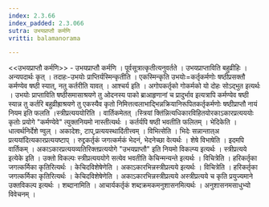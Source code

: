 ```yaml
---
index: 2.3.66
index_padded: 2.3.066
sutra: उभयप्राप्तौ कर्मणि
vritti: balamanorama

---
```

<<उभयप्राप्तौ कर्मणि>> - उभयप्राप्तौ कर्मणि । पूर्वसूत्रात्कृतीत्यनुवर्तते । उभयप्राप्ताविति बहुव्रीहिः । अन्यपदार्थः कृत् । तदाहः-उभयोः प्राप्तिर्यस्मिन्कृतीति । एकस्मिन्कृति उभयोः=कर्तृकर्मणोः षष्ठीप्रसक्तौ कर्मण्येव षष्ठी स्यात्, नतु कर्तरीति यावत् । आश्चर्य इति । अगोपकर्तृको गोकर्मको यो दोहः सोऽद्भुत इत्यर्थः । उभयोः प्राप्ताविति षष्ठीसमासाश्रयणे तु ओदनस्य पाको ब्राआहृणानां च प्रादुर्भाव इत्यत्रापि कर्मण्येव षष्ठी स्यान्न तु कर्तरि बहुव्रीह्राश्रयणे तु एकस्यैव कृतो निमित्तत्वलाभाद्भिन्नक्रियानिरूपितकर्तृकर्मणोः षष्ठीप्राप्तौ नायं नियम इति फलति ।स्त्रीप्रत्यययोरिति । वार्तिकमेतत् ।स्त्रियां क्ति॑न्नित्यधिकारविहितयोरकाऽकारप्रत्यययोः कृतोः प्रयोगे "कर्मण्येवे" त्युक्तनियमो नास्तीत्यर्थः । कर्तर्यपि षष्ठी भवतीति फलितम् । भेदिकेति । धात्वर्थनिर्देशे ण्वुल् । अकादेशः, टाप्,प्रत्ययस्थादि॑तीत्त्वम् । विभित्सेति । भिदेः सन्नान्तात्अ प्रत्यया॑दित्यकारप्रत्ययष्टाप् । रुद्द्रकर्तृकं जगत्कर्मकं भेदनं, भेदनेच्छा वेत्यर्थः । शेषे विभाषेति । इदमपि वार्तिकम् । अकाऽकारप्रत्ययव्यतिरिक्तप्रत्ययोगे "उभयप्राप्तौ" इति नियमो विकल्प्य इत्यर्थः । स्त्रीप्रत्यये इत्येके इति । उक्तो विकल्पः स्त्रीप्रत्यययोगे सत्येव भवतीति केचिन्मन्यन्ते इत्यर्थः । विचित्रेति । हरिकर्तृका जगत्कर्मिका कृतिरित्यर्थः । केचिदविशेषेणेति । अकाऽकारभिन्नस्त्रीप्रत्यये इत्यर्थः । विचित्रेति । हरिकर्तृका जगत्कर्मिका कृतिरित्यर्थः । केचिदविशेषेणेति । अकाऽकारभिन्नस्त्रीप्रत्यये अस्त्रीप्रत्यये च कृति प्रयुज्यमाने उक्तविकल्प इत्यर्थः । शब्दानामिति । आचार्यकर्तृकं शब्दक्रमकमनुशासनमित्यर्थः । अनुशासनमसाधुभ्यो विवेचनम् ।